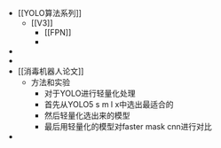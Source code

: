 - [[YOLO算法系列]]
	- [[V3]]
		- [[FPN]]
		-
-
-
- [[消毒机器人论文]]
	- 方法和实验
		- 对于YOLO进行轻量化处理
		- 首先从YOLO5 s m l x中选出最适合的
		- 然后轻量化选出来的模型
		- 最后用轻量化的模型对faster mask cnn进行对比
-